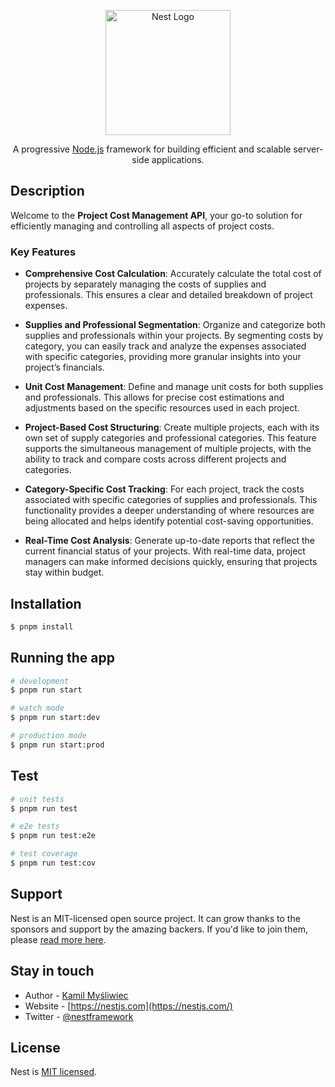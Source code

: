<p align="center">
  <a href="http://nestjs.com/" target="blank"><img src="https://nestjs.com/img/logo-small.svg" width="200" alt="Nest Logo" /></a>
</p>

[circleci-image]: https://img.shields.io/circleci/build/github/nestjs/nest/master?token=abc123def456
[circleci-url]: https://circleci.com/gh/nestjs/nest

  <p align="center">A progressive <a href="http://nodejs.org" target="_blank">Node.js</a> framework for building efficient and scalable server-side applications.</p>

## Description

Welcome to the **Project Cost Management API**, your go-to solution for efficiently managing and controlling all aspects of project costs.

### Key Features

- **Comprehensive Cost Calculation**: Accurately calculate the total cost of projects by separately managing the costs of supplies and professionals. This ensures a clear and detailed breakdown of project expenses.

- **Supplies and Professional Segmentation**: Organize and categorize both supplies and professionals within your projects. By segmenting costs by category, you can easily track and analyze the expenses associated with specific categories, providing more granular insights into your project’s financials.

- **Unit Cost Management**: Define and manage unit costs for both supplies and professionals. This allows for precise cost estimations and adjustments based on the specific resources used in each project.

- **Project-Based Cost Structuring**: Create multiple projects, each with its own set of supply categories and professional categories. This feature supports the simultaneous management of multiple projects, with the ability to track and compare costs across different projects and categories.

- **Category-Specific Cost Tracking**: For each project, track the costs associated with specific categories of supplies and professionals. This functionality provides a deeper understanding of where resources are being allocated and helps identify potential cost-saving opportunities.

- **Real-Time Cost Analysis**: Generate up-to-date reports that reflect the current financial status of your projects. With real-time data, project managers can make informed decisions quickly, ensuring that projects stay within budget.


## Installation

```bash
$ pnpm install
```

## Running the app

```bash
# development
$ pnpm run start

# watch mode
$ pnpm run start:dev

# production mode
$ pnpm run start:prod
```

## Test

```bash
# unit tests
$ pnpm run test

# e2e tests
$ pnpm run test:e2e

# test coverage
$ pnpm run test:cov
```

## Support

Nest is an MIT-licensed open source project. It can grow thanks to the sponsors and support by the amazing backers. If you'd like to join them, please [read more here](https://docs.nestjs.com/support).

## Stay in touch

- Author - [Kamil Myśliwiec](https://kamilmysliwiec.com)
- Website - [https://nestjs.com](https://nestjs.com/)
- Twitter - [@nestframework](https://twitter.com/nestframework)

## License

Nest is [MIT licensed](LICENSE).
